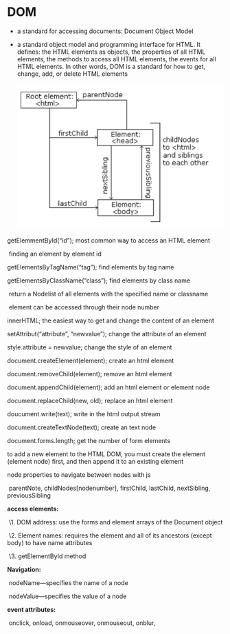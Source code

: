 # DOM

* a standard for accessing documents: Document Object Model

* a standard object model and programming interface for HTML. It defines: the HTML elements as objects, the properties of all HTML elements, the methods to access all HTML elements, the events for all HTML elements. In other words, DOM is a standard for how to get, change, add, or delete HTML elements

  ![dom](..\common\dom.png)

getElemmentById(“id”); most common way to access an HTML element

​      finding an element by element id

getElementsByTagName(“tag”); find elements by tag name

getElementsByClassName(“class”); find elements by class name

​      return a Nodelist of all elements with the specified name or classname

​      element can be accessed through their node number

innerHTML; the easiest way to get and change the content of an element

setAttribut(“attribute”, “newvalue”); change the attribute of an element

style.attribute = newvalue; change the style of an element

 

document.createElement(element); create an html element

document.removeChild(element); remove an html element

document.appendChild(element); add an html element or element node

document.replaceChild(new, old); replace an html element

doucument.write(text); write in the html output stream

document.createTextNode(text); create an text node

 

document.forms.length; get the number of form elements

 

to add a new element to the HTML DOM, you must create the element (element node) first, and then append it to an existing element

 

node properties to navigate between nodes with js

​      parentNote, childNodes[nodenumber], firstChild, lastChild, nextSibling, previousSibling

 

**access elements:**

​      \1. DOM address: use the forms and element arrays of the Document object 

​      \2. Element names: requires the element and all of its ancestors (except body) to have name attributes

​      \3. getElementById method

 

**Navigation:**

​      nodeName—specifies the name of a node

​      nodeValue—specifies the value of a node                                                                                                                                     

 

**event attributes:**

​      onclick, onload, onmouseover, onmouseout, onblur,